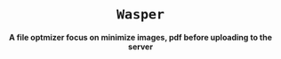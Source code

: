 <div align="center">

  <h1><code>Wasper</code></h1>

  <strong>A file optmizer focus on minimize images, pdf before uploading to the server</strong>

</div>
